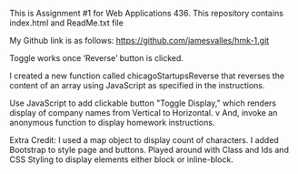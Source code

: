 
This is Assignment #1 for Web Applications 436. This repository contains index.html and ReadMe.txt file 

My Github link is as follows: https://github.com/jamesvalles/hmk-1.git

Toggle works once ‘Reverse’ button is clicked.

I created a new function called chicagoStartupsReverse that reverses the content of an array using JavaScript as specified in the instructions.

Use JavaScript to add clickable button "Toggle Display," which renders display of company names from Vertical to Horizontal. v
And, invoke an anonymous function to display homework instructions. 

Extra Credit:  I used a map object to display count of characters. I added Bootstrap to style page and buttons. Played around with Class and Ids and CSS Styling to display elements either block or inline-block. 
